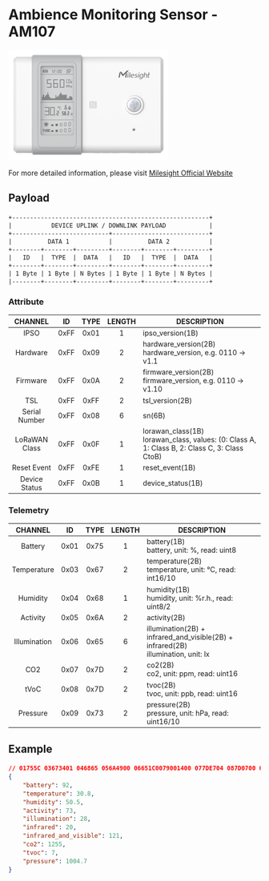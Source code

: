 # Ambience Monitoring Sensor - AM107

![AM107](am107.png)

For more detailed information, please visit [Milesight Official Website](https://www.milesight.com/iot/product/lorawan-sensor/am107)

## Payload

```
+-------------------------------------------------------+
|           DEVICE UPLINK / DOWNLINK PAYLOAD            |
+---------------------------+---------------------------+
|          DATA 1           |          DATA 2           |
+--------+--------+---------+--------+--------+---------+
|   ID   |  TYPE  |  DATA   |   ID   |  TYPE  |  DATA   |
+--------+--------+---------+--------+--------+---------+
| 1 Byte | 1 Byte | N Bytes | 1 Byte | 1 Byte | N Bytes |
|--------+--------+---------+--------+--------+---------+
```

### Attribute

|    CHANNEL    |  ID  | TYPE | LENGTH | DESCRIPTION                                                                                      |
| :-----------: | :--: | :--: | :----: | ------------------------------------------------------------------------------------------------ |
|     IPSO      | 0xFF | 0x01 |   1    | ipso_version(1B)                                                                                 |
|   Hardware    | 0xFF | 0x09 |   2    | hardware_version(2B)<br/>hardware_version, e.g. 0110 -> v1.1                                     |
|   Firmware    | 0xFF | 0x0A |   2    | firmware_version(2B)<br/>firmware_version, e.g. 0110 -> v1.10                                    |
|      TSL      | 0xFF | 0xFF |   2    | tsl_version(2B)                                                                                  |
| Serial Number | 0xFF | 0x08 |   6    | sn(6B)                                                                                           |
| LoRaWAN Class | 0xFF | 0x0F |   1    | lorawan_class(1B)<br/>lorawan_class, values: (0: Class A, 1: Class B, 2: Class C, 3: Class CtoB) |
|  Reset Event  | 0xFF | 0xFE |   1    | reset_event(1B)                                                                                  |
| Device Status | 0xFF | 0x0B |   1    | device_status(1B)                                                                                |

### Telemetry

|   CHANNEL    |  ID  | TYPE | LENGTH | DESCRIPTION                                                                           |
| :----------: | :--: | :--: | :----: | ------------------------------------------------------------------------------------- |
|   Battery    | 0x01 | 0x75 |   1    | battery(1B)<br/>battery, unit: %, read: uint8                                         |
| Temperature  | 0x03 | 0x67 |   2    | temperature(2B)<br/>temperature, unit: °C, read: int16/10                             |
|   Humidity   | 0x04 | 0x68 |   1    | humidity(1B)<br/>humidity, unit: %r.h., read: uint8/2                                 |
|   Activity   | 0x05 | 0x6A |   2    | activity(2B)                                                                          |
| Illumination | 0x06 | 0x65 |   6    | illumination(2B) + infrared_and_visible(2B) + infrared(2B)<br/>illumination, unit: lx |
|     CO2      | 0x07 | 0x7D |   2    | co2(2B)<br/>co2, unit: ppm, read: uint16                                              |
|     tVoC     | 0x08 | 0x7D |   2    | tvoc(2B)<br/>tvoc, unit: ppb, read: uint16                                            |
|   Pressure   | 0x09 | 0x73 |   2    | pressure(2B)<br/>pressure, unit: hPa, read: uint16/10                                 |

## Example

```json
// 01755C 03673401 046865 056A4900 06651C0079001400 077DE704 087D0700 09733F27
{
    "battery": 92,
    "temperature": 30.8,
    "humidity": 50.5,
    "activity": 73,
    "illumination": 28,
    "infrared": 20,
    "infrared_and_visible": 121,
    "co2": 1255,
    "tvoc": 7,
    "pressure": 1004.7
}
```
